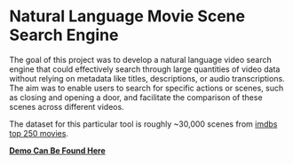 # Natural Language Movie Scene Search Engine

The goal of this project was to develop a natural language video search engine that could effectively search through large quantities of video data without relying on metadata like titles, descriptions, or audio transcriptions. The aim was to enable users to search for specific actions or scenes, such as closing and opening a door, and facilitate the comparison of these scenes across different videos.

The dataset for this particular tool is roughly ~30,000 scenes from [imdbs top 250 movies](https://www.imdb.com/chart/top/).

[**Demo Can Be Found Here**](https://imdb250.sbal-lm.net/)